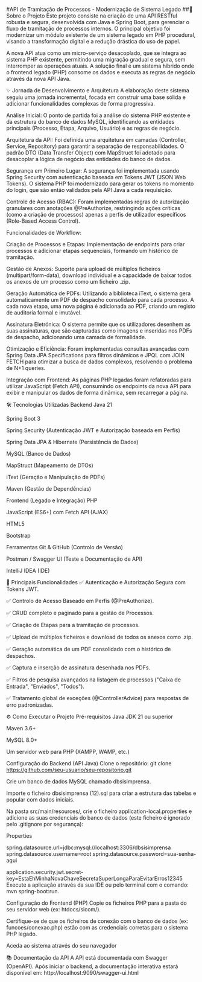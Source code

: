 #API de Tramitação de Processos - Modernização de Sistema Legado
##📜 Sobre o Projeto
Este projeto consiste na criação de uma API RESTful robusta e segura, desenvolvida com Java e Spring Boot, para gerenciar o fluxo de tramitação de processos internos. O principal objetivo foi modernizar um módulo existente de um sistema legado em PHP procedural, visando a transformação digital e a redução drástica do uso de papel.

A nova API atua como um micro-serviço desacoplado, que se integra ao sistema PHP existente, permitindo uma migração gradual e segura, sem interromper as operações atuais. A solução final é um sistema híbrido onde o frontend legado (PHP) consome os dados e executa as regras de negócio através da nova API Java.

✨ Jornada de Desenvolvimento e Arquitetura
A elaboração deste sistema seguiu uma jornada incremental, focada em construir uma base sólida e adicionar funcionalidades complexas de forma progressiva.

Análise Inicial: O ponto de partida foi a análise do sistema PHP existente e da estrutura do banco de dados MySQL, identificando as entidades principais (Processo, Etapa, Arquivo, Usuário) e as regras de negócio.

Arquitetura da API: Foi definida uma arquitetura em camadas (Controller, Service, Repository) para garantir a separação de responsabilidades. O padrão DTO (Data Transfer Object) com MapStruct foi adotado para desacoplar a lógica de negócio das entidades do banco de dados.

Segurança em Primeiro Lugar: A segurança foi implementada usando Spring Security com autenticação baseada em Tokens JWT (JSON Web Tokens). O sistema PHP foi modernizado para gerar os tokens no momento do login, que são então validados pela API Java a cada requisição.

Controle de Acesso (RBAC): Foram implementadas regras de autorização granulares com anotações @PreAuthorize, restringindo ações críticas (como a criação de processos) apenas a perfis de utilizador específicos (Role-Based Access Control).

Funcionalidades de Workflow:

Criação de Processos e Etapas: Implementação de endpoints para criar processos e adicionar etapas sequenciais, formando um histórico de tramitação.

Gestão de Anexos: Suporte para upload de múltiplos ficheiros (multipart/form-data), download individual e a capacidade de baixar todos os anexos de um processo como um ficheiro .zip.

Geração Automática de PDFs: Utilizando a biblioteca iText, o sistema gera automaticamente um PDF de despacho consolidado para cada processo. A cada nova etapa, uma nova página é adicionada ao PDF, criando um registo de auditoria formal e imutável.

Assinatura Eletrónica: O sistema permite que os utilizadores desenhem as suas assinaturas, que são capturadas como imagens e inseridas nos PDFs de despacho, adicionando uma camada de formalidade.

Otimização e Eficiência: Foram implementadas consultas avançadas com Spring Data JPA Specifications para filtros dinâmicos e JPQL com JOIN FETCH para otimizar a busca de dados complexos, resolvendo o problema de N+1 queries.

Integração com Frontend: As páginas PHP legadas foram refatoradas para utilizar JavaScript (Fetch API), consumindo os endpoints da nova API para exibir e manipular os dados de forma dinâmica, sem recarregar a página.

🛠️ Tecnologias Utilizadas
Backend
Java 21

Spring Boot 3

Spring Security (Autenticação JWT e Autorização baseada em Perfis)

Spring Data JPA & Hibernate (Persistência de Dados)

MySQL (Banco de Dados)

MapStruct (Mapeamento de DTOs)

iText (Geração e Manipulação de PDFs)

Maven (Gestão de Dependências)

Frontend (Legado e Integração)
PHP

JavaScript (ES6+) com Fetch API (AJAX)

HTML5

Bootstrap

Ferramentas
Git & GitHub (Controlo de Versão)

Postman / Swagger UI (Teste e Documentação de API)

IntelliJ IDEA (IDE)

🚀 Principais Funcionalidades
✅ Autenticação e Autorização Segura com Tokens JWT.

✅ Controlo de Acesso Baseado em Perfis (@PreAuthorize).

✅ CRUD completo e paginado para a gestão de Processos.

✅ Criação de Etapas para a tramitação de processos.

✅ Upload de múltiplos ficheiros e download de todos os anexos como .zip.

✅ Geração automática de um PDF consolidado com o histórico de despachos.

✅ Captura e inserção de assinatura desenhada nos PDFs.

✅ Filtros de pesquisa avançados na listagem de processos ("Caixa de Entrada", "Enviados", "Todos").

✅ Tratamento global de exceções (@ControllerAdvice) para respostas de erro padronizadas.

⚙️ Como Executar o Projeto
Pré-requisitos
Java JDK 21 ou superior

Maven 3.6+

MySQL 8.0+

Um servidor web para PHP (XAMPP, WAMP, etc.)

Configuração do Backend (API Java)
Clone o repositório: git clone https://github.com/seu-usuario/seu-repositorio.git

Crie um banco de dados MySQL chamado dbsisimprensa.

Importe o ficheiro dbsisimprensa (12).sql para criar a estrutura das tabelas e popular com dados iniciais.

Na pasta src/main/resources/, crie o ficheiro application-local.properties e adicione as suas credenciais do banco de dados (este ficheiro é ignorado pelo .gitignore por segurança):

Properties

spring.datasource.url=jdbc:mysql://localhost:3306/dbsisimprensa
spring.datasource.username=root
spring.datasource.password=sua-senha-aqui

application.security.jwt.secret-key=EstaEhMinhaNovaChaveSecretaSuperLongaParaEvitarErros12345
Execute a aplicação através da sua IDE ou pelo terminal com o comando: mvn spring-boot:run.

Configuração do Frontend (PHP)
Copie os ficheiros PHP para a pasta do seu servidor web (ex: htdocs/sicom/).

Certifique-se de que os ficheiros de conexão com o banco de dados (ex: funcoes/conexao.php) estão com as credenciais corretas para o sistema PHP legado.

Aceda ao sistema através do seu navegador 

📚 Documentação da API
A API está documentada com Swagger (OpenAPI). Após iniciar o backend, a documentação interativa estará disponível em:
http://localhost:9090/swagger-ui.html
